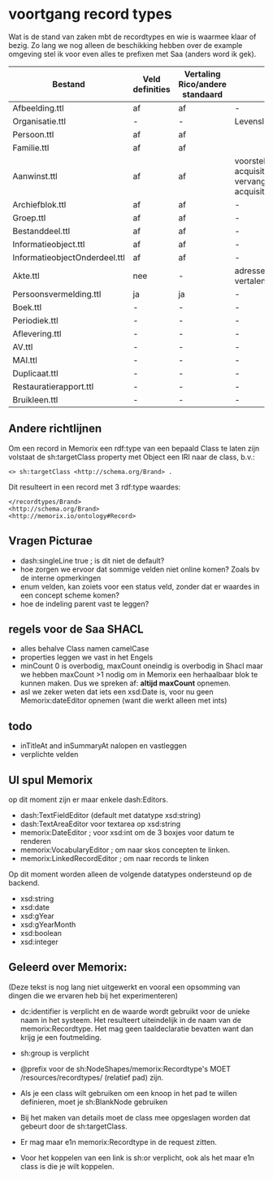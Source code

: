 # voortgang record types

Wat is de stand van zaken mbt de recordtypes en wie is waarmee klaar of bezig.
Zo lang we nog alleen de beschikking hebben over de example omgeving stel ik voor even alles te prefixen met Saa (anders word ik gek).

| Bestand | Veld definities | Vertaling Rico/andere standaard | Te doen | Klaar voor Picturae
| ------- | --------------- | -------------- | ------- | --------
| Afbeelding.ttl  | af | af | - | ja
| Organisatie.ttl  | - | - | Levensloop toevoegen? | ja
| Persoon.ttl  |  af | af | | ja
| Familie.ttl  |  af | af | | ja
| Aanwinst.ttl     | af | af | voorstel: acquisition:isDescribedIn vervangen door acquisition:resultsIn | 
| Archiefblok.ttl | af| af | - | ja
| Groep.ttl     | af | af | - | ja
| Bestanddeel.ttl     | af | af | - | ja
| Informatieobject.ttl     | af | af | - | -
| InformatieobjectOnderdeel.ttl     | af | af | - | -
| Akte.ttl     | nee | - | adressen toevoegen, en vertalen
| Persoonsvermelding.ttl     | ja | ja | -
| Boek.ttl     | - | - | -
| Periodiek.ttl     | - | - | -
| Aflevering.ttl     | - | - | -
| AV.ttl     | - | - | -
| MAI.ttl     | - | - | -
| Duplicaat.ttl     | - | - | -
| Restauratierapport.ttl     | - | - | -
| Bruikleen.ttl     | - | - | -


## Andere richtlijnen
Om een record in Memorix een rdf:type van een bepaald Class te laten zijn volstaat de sh:targetClass property met Object een IRI naar de class, b.v.:

    <> sh:targetClass <http://schema.org/Brand> .

Dit resulteert in een record met 3 rdf:type waardes:
    
    </recordtypes/Brand>
    <http://schema.org/Brand>
    <http://memorix.io/ontology#Record>


## Vragen Picturae
* dash:singleLine  true ; is dit niet de default?
* hoe zorgen we ervoor dat sommige velden niet online komen? Zoals bv de interne opmerkingen
* enum velden, kan zoiets voor een status veld, zonder dat er waardes in een concept scheme komen?
* hoe de indeling parent vast te leggen?

## regels voor de Saa SHACL
* alles behalve Class namen camelCase
* properties leggen we vast in het Engels
* minCount 0 is overbodig, maxCount oneindig is overbodig in Shacl maar we hebben maxCount >1 nodig om in Memorix een herhaalbaar blok te kunnen maken. Dus we spreken af: **altijd maxCount** opnemen.
* asl we zeker weten dat iets een xsd:Date is, voor nu geen Memorix:dateEditor opnemen (want die werkt alleen met ints)

## todo
* inTitleAt and inSummaryAt nalopen en vastleggen
* verplichte velden

## UI spul Memorix

op dit moment zijn er maar enkele dash:Editors.
* dash:TextFieldEditor (default met datatype xsd:string)
* dash:TextAreaEditor voor textarea op xsd:string
* memorix:DateEditor ; voor xsd:int om de 3 boxjes voor datum te renderen
* memorix:VocabularyEditor ; om naar skos concepten te linken.
* memorix:LinkedRecordEditor ; om naar records te linken

Op dit moment worden alleen de volgende datatypes ondersteund op de backend.
* xsd:string
* xsd:date
* xsd:gYear
* xsd:gYearMonth
* xsd:boolean
* xsd:integer

## Geleerd over Memorix:
(Deze tekst is nog lang niet uitgewerkt en vooral een opsomming van dingen die we ervaren heb bij het experimenteren)

* dc:identifier is verplicht en de waarde wordt gebruikt voor de unieke naam in het systeem. Het resulteert uiteindelijk in de naam van de memorix:Recordtype. Het mag geen taaldeclaratie bevatten want dan krijg je een foutmelding.

* sh:group is verplicht

* @prefix voor de sh:NodeShapes/memorix:Recordtype's MOET /resources/recordtypes/ (relatief pad) zijn.

* Als je een class wilt gebruiken om een knoop in het pad te willen definieren, moet je sh:BlankNode gebruiken

* Bij het maken van details moet de class mee opgeslagen worden dat gebeurt door de sh:targetClass. 

* Er mag maar e1n memorix:Recordtype in de request zitten. 

* Voor het koppelen van een link is sh:or verplicht, ook als het maar e1n class is die je wilt koppelen.